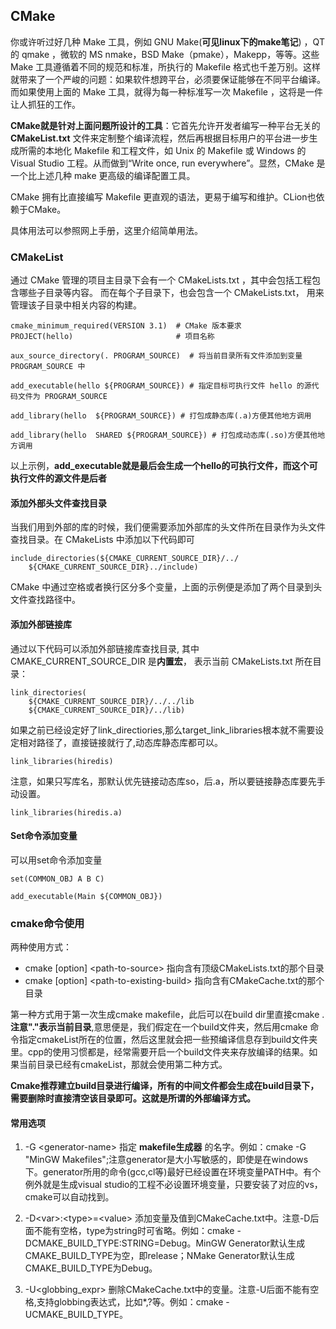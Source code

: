 ## CMake
你或许听过好几种 Make 工具，例如 GNU Make(**可见linux下的make笔记**) ，QT 的 qmake ，微软的 MS nmake，BSD Make（pmake），Makepp，等等。这些 Make 工具遵循着不同的规范和标准，所执行的 Makefile 格式也千差万别。这样就带来了一个严峻的问题：如果软件想跨平台，必须要保证能够在不同平台编译。而如果使用上面的 Make 工具，就得为每一种标准写一次 Makefile ，这将是一件让人抓狂的工作。

**CMake就是针对上面问题所设计的工具**：它首先允许开发者编写一种平台无关的 **CMakeList.txt** 文件来定制整个编译流程，然后再根据目标用户的平台进一步生成所需的本地化 Makefile 和工程文件，如 Unix 的 Makefile 或 Windows 的 Visual Studio 工程。从而做到“Write once, run everywhere”。显然，CMake 是一个比上述几种 make 更高级的编译配置工具。

CMake 拥有比直接编写 Makefile 更直观的语法，更易于编写和维护。CLion也依赖于CMake。


具体用法可以参照网上手册，这里介绍简单用法。

### CMakeList
通过 CMake 管理的项目主目录下会有一个 CMakeLists.txt ，其中会包括工程包含哪些子目录等内容。 而在每个子目录下，也会包含一个 CMakeLists.txt， 用来管理该子目录中相关内容的构建。

```
cmake_minimum_required(VERSION 3.1)  # CMake 版本要求
PROJECT(hello)                       # 项目名称

aux_source_directory(. PROGRAM_SOURCE)  # 将当前目录所有文件添加到变量 PROGRAM_SOURCE 中

add_executable(hello ${PROGRAM_SOURCE}) # 指定目标可执行文件 hello 的源代码文件为 PROGRAM_SOURCE

add_library(hello  ${PROGRAM_SOURCE}) # 打包成静态库(.a)方便其他地方调用

add_library(hello  SHARED ${PROGRAM_SOURCE}) # 打包成动态库(.so)方便其他地方调用

```

以上示例，**add_executable就是最后会生成一个hello的可执行文件，而这个可执行文件的源文件是后者**

#### 添加外部头文件查找目录
当我们用到外部的库的时候，我们便需要添加外部库的头文件所在目录作为头文件查找目录。在 CMakeLists 中添加以下代码即可

```
include_directories(${CMAKE_CURRENT_SOURCE_DIR}/../
    ${CMAKE_CURRENT_SOURCE_DIR}../include)
```

CMake 中通过空格或者换行区分多个变量，上面的示例便是添加了两个目录到头文件查找路径中。

#### 添加外部链接库
通过以下代码可以添加外部链接库查找目录, 其中 CMAKE_CURRENT_SOURCE_DIR 是**内置宏**， 表示当前 CMakeLists.txt 所在目录：

```
link_directories(
    ${CMAKE_CURRENT_SOURCE_DIR}/../../lib
    ${CMAKE_CURRENT_SOURCE_DIR}/../lib)
```

如果之前已经设定好了link_directiories,那么target_link_libraries根本就不需要设定相对路径了，直接链接就行了,动态库静态库都可以。

```
link_libraries(hiredis)
```

注意，如果只写库名，那默认优先链接动态库so，后.a，所以要链接静态库要先手动设置。

```
link_libraries(hiredis.a)
```

#### Set命令添加变量

可以用set命令添加变量

```
set(COMMON_OBJ A B C)

add_executable(Main ${COMMON_OBJ})
```

### cmake命令使用
两种使用方式：

 - cmake [option] <path-to-source\> 指向含有顶级CMakeLists.txt的那个目录
 - cmake [option] <path-to-existing-build\> 指向含有CMakeCache.txt的那个目录

第一种方式用于第一次生成cmake makefile，此后可以在build dir里直接cmake . **注意"."表示当前目录**,意思便是，我们假定在一个build文件夹，然后用cmake 命令指定cmakeList所在的位置，然后这里就会把一些预编译信息存到build文件夹里。cpp的使用习惯都是，经常需要开启一个build文件夹来存放编译的结果。如果当前目录已经有cmakeList，那就会使用第二种方式。

**Cmake推荐建立build目录进行编译，所有的中间文件都会生成在build目录下，需要删除时直接清空该目录即可。这就是所谓的外部编译方式。**

#### 常用选项
1. -G <generator-name\> 指定 **makefile生成器** 的名字。例如：cmake -G "MinGW Makefiles";注意generator是大小写敏感的，即使是在windows下。generator所用的命令(gcc,cl等)最好已经设置在环境变量PATH中。有个例外就是生成visual studio的工程不必设置环境变量，只要安装了对应的vs，cmake可以自动找到。

2. -D<var\>:<type\>=<value\> 添加变量及值到CMakeCache.txt中。注意-D后面不能有空格，type为string时可省略。例如：cmake -DCMAKE_BUILD_TYPE:STRING=Debug。MinGW Generator默认生成CMAKE_BUILD_TYPE为空，即release；NMake Generator默认生成CMAKE_BUILD_TYPE为Debug。

3. -U<globbing_expr\> 删除CMakeCache.txt中的变量。注意-U后面不能有空格,支持globbing表达式，比如*,?等。例如：cmake -UCMAKE_BUILD_TYPE。
